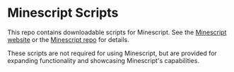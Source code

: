 # Minescript Scripts

This repo contains downloadable scripts for Minescript. See the [Minescript
website](https://minescript.net/) or the [Minescript repo](https://github.com/maxuser0/minescript)
for details.

These scripts are not required for using Minescript, but are provided for expanding functionality
and showcasing Minescript's capabilities.
